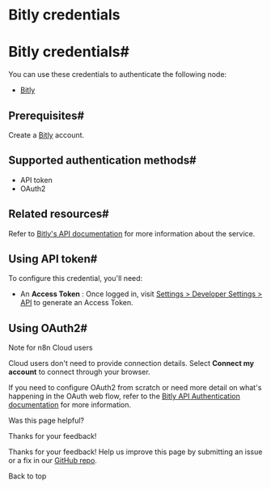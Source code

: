 # Bitly credentials

[ ](https://github.com/n8n-io/n8n-docs/edit/main/docs/integrations/builtin/credentials/bitly.md "Edit this page")

# Bitly credentials#

You can use these credentials to authenticate the following node:

  * [Bitly](../../app-nodes/n8n-nodes-base.bitly/)



## Prerequisites#

Create a [Bitly](https://www.bitly.com/) account.

## Supported authentication methods#

  * API token
  * OAuth2



## Related resources#

Refer to [Bitly's API documentation](https://dev.bitly.com/) for more information about the service.

## Using API token#

To configure this credential, you'll need:

  * An **Access Token** : Once logged in, visit [Settings > Developer Settings > API](https://app.bitly.com/settings/api/) to generate an Access Token.



## Using OAuth2#

Note for n8n Cloud users

Cloud users don't need to provide connection details. Select **Connect my account** to connect through your browser.

If you need to configure OAuth2 from scratch or need more detail on what's happening in the OAuth web flow, refer to the [Bitly API Authentication documentation](https://dev.bitly.com/docs/getting-started/authentication/) for more information.

Was this page helpful? 

Thanks for your feedback! 

Thanks for your feedback! Help us improve this page by submitting an issue or a fix in our [GitHub repo](https://github.com/n8n-io/n8n-docs). 

Back to top 
